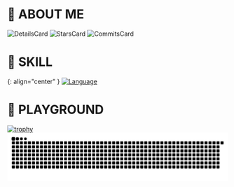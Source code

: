 # :pushpin: ABOUT ME

![DetailsCard](http://github-profile-summary-cards.vercel.app/api/cards/profile-details?username=mamenz752&theme=github)
![StarsCard](http://github-profile-summary-cards.vercel.app/api/cards/stats?username=mamenz752&theme=github) ![CommitsCard](http://github-profile-summary-cards.vercel.app/api/cards/most-commit-language?username=mamenz752&theme=github)

# :rocket: SKILL

{: align="center" }
[![Language](https://skillicons.dev/icons?i=js,ts,react,nextjs,go,php,larabel,pys)](https://skillicons.dev)

# :playground_slide: PLAYGROUND

[![trophy](https://github-profile-trophy.vercel.app/?username=mamenz752&theme=onedark)](https://github.com/ryo-ma/github-profile-trophy)
![snake animation](https://raw.githubusercontent.com/mamenz752/mamenz752/output/github-contribution-grid-snake.svg)
